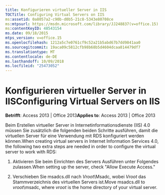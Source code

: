 ```yaml
---
title: Konfigurieren virtueller Server in IIS
TOCTitle: Configuring Virtual Servers on IIS
ms:assetid: 0a8057a2-c90b-d0b5-21c8-5343e80708ce
ms:mtpsurl: https://msdn.microsoft.com/library/JJ248837(v=office.15)
ms:contentKeyID: 48543154
ms.date: 09/18/2015
mtps_version: v=office.15
ms.openlocfilehash: 1212a5c7e0761cf9c52a21b5abd67b7dd9841aa0
ms.sourcegitcommit: 19aca09c5812cfb98b68b5d4604dcaa814479df7
ms.translationtype: MT
ms.contentlocale: de-DE
ms.lasthandoff: 10/09/2018
ms.locfileid: "25473052"
---
```

# <a name="configuring-virtual-servers-on-iis"></a><span data-ttu-id="c77de-102">Konfigurieren virtueller Server in IIS</span><span class="sxs-lookup"><span data-stu-id="c77de-102">Configuring Virtual Servers on IIS</span></span>


<span data-ttu-id="c77de-103">**Betrifft**: Access 2013 | Office 2013</span><span class="sxs-lookup"><span data-stu-id="c77de-103">**Applies to**: Access 2013 | Office 2013</span></span>

<span data-ttu-id="c77de-104">Beim Erstellen virtueller Server in Internetinformationsdienste (IIS) 4.0 müssen Sie zusätzlich die folgenden beiden Schritte ausführen, damit die virtuellen Server für eine Verwendung mit RDS konfiguriert werden können.</span><span class="sxs-lookup"><span data-stu-id="c77de-104">When creating virtual servers in Internet Information Services 4.0, the following two extra steps are needed in order to configure the virtual server to work with RDS:</span></span>

1.  <span data-ttu-id="c77de-105">Aktivieren Sie beim Einrichten des Servers Ausführen unter Folgendes zulassen.</span><span class="sxs-lookup"><span data-stu-id="c77de-105">When setting up the server, check "Allow Execute Access."</span></span>

2.  <span data-ttu-id="c77de-106">Verschieben Sie msadcs.dll nach *Vroot*\\Msadc, wobei *Vroot* das Stammverzeichnis des virtuellen Servers ist.</span><span class="sxs-lookup"><span data-stu-id="c77de-106">Move msadcs.dll to *vroot*\\msadc, where *vroot* is the home directory of your virtual server.</span></span>

